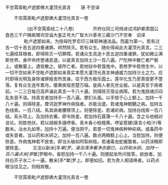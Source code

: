   不空罥索毗卢遮那佛大灌顶光真言
　　唐 不空译




　　不空罥索毗卢遮那佛大灌顶光真言一卷

　　　　　(出不空罥索经二十八卷)
　　　　开府仪同三司特进试鸿胪卿肃国公食邑三千户赐紫赠司空谥大鉴正号大广智大兴善寺三藏沙门不空奉　诏译
　　
　　毗卢遮那如来。为授母陀罗尼印三昧耶神通法品。而最为第一。若有过去一切十恶五逆四重诸罪。烬然除灭。若有众生。随处得闻此大灌顶光真言。二三七遍经耳根者。即得除灭一切罪障。若诸众生具造十恶五逆四重诸罪。犹如微尘满斯世界。身坏命终堕诸恶道。以是真言加持土沙一百八遍。尸陀林中散亡者尸骸上。或散墓上。遇皆散之。彼所亡者。若地狱中若饿鬼中。若修罗中若傍生中。以一切不空如来不空毗卢遮那如来真实本愿大灌顶光真言神通威力加持沙土之力。应时即得光明及身除诸罪报舍所苦身。往于西方极乐国土。莲华化生乃至菩提更不堕落。复有众生连年累月。痿黄疾恼苦楚万端。是病人者先世业报。以是真言于病者前。一二三日每日高声诵此真言一千八十遍。则得除灭宿业病障。若为鬼娆魂识闷乱失音不语。持真言者加持手一百八遍。摩扪头面。以手按于心上额上。加持一千八十遍。则得除差。摩诃迦罗神作病恼者。亦能治遣。若诸鬼神魍魉之病。加持五色线索。一百八结。系其病者腰臂项上。则便除差。若诸疟病。加持白线索一百八结。系头项上。及加持衣著。即令除差。若加持石菖蒲一千八十遍。含之与他相对谈论。则胜他伏。若以胡椒多誐啰香。青木香小柏檀黄。啰娑惹娜(唐言小柏汁)等数末。治水丸如枣。加持十万遍。便当阴干。若患一切鬼神病种种疟病。或毒药中或失音者。当以药和水研之。加持一百八遍。数点两眼额上心上。当怒加持。则便除差。作病鬼神若不放舍。即当头破如阿梨树枝。若诸毒虫蛇蝎螫者。以药涂眼即便除差。
　　又法以新米[亭*單]罗。澡浴清净著净衣服已。以药和水研。加持一百八遍点米[亭*單]罗眼中。奋怒加持一千八十遍。则便起坐所问皆答。欲放者。加持白芥子水二十一遍。散米[亭*單]罗上。即便如旧。若为贵人相请唤者。以药点眼当往见之。则相宾敬。

　　不空罥索毗卢遮那佛大灌顶光真言一卷


